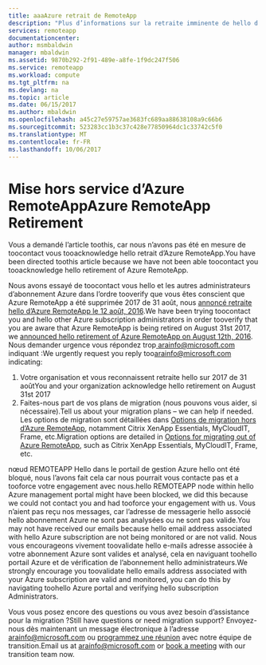 ```yaml
---
title: aaaAzure retrait de RemoteApp
description: "Plus d’informations sur la retraite imminente de hello d’Azure RemoteApp"
services: remoteapp
documentationcenter: 
author: msmbaldwin
manager: mbaldwin
ms.assetid: 9870b292-2f91-489e-a8fe-1f9dc247f506
ms.service: remoteapp
ms.workload: compute
ms.tgt_pltfrm: na
ms.devlang: na
ms.topic: article
ms.date: 06/15/2017
ms.author: mbaldwin
ms.openlocfilehash: a45c27e59757ae3683fc689aa88638108a9c66b6
ms.sourcegitcommit: 523283cc1b3c37c428e77850964dc1c33742c5f0
ms.translationtype: MT
ms.contentlocale: fr-FR
ms.lasthandoff: 10/06/2017
---
```

# <a name="azure-remoteapp-retirement"></a><span data-ttu-id="729d3-103">Mise hors service d’Azure RemoteApp</span><span class="sxs-lookup"><span data-stu-id="729d3-103">Azure RemoteApp Retirement</span></span>
<span data-ttu-id="729d3-104">Vous a demandé l’article toothis, car nous n’avons pas été en mesure de toocontact vous tooacknowledge hello retrait d’Azure RemoteApp.</span><span class="sxs-lookup"><span data-stu-id="729d3-104">You have been directed toothis article because we have not been able toocontact you tooacknowledge hello retirement of Azure RemoteApp.</span></span> 

<span data-ttu-id="729d3-105">Nous avons essayé de toocontact vous hello et les autres administrateurs d’abonnement Azure dans l’ordre tooverify que vous êtes conscient que Azure RemoteApp a été supprimée 2017 de 31 août, nous [annoncé retraite hello d’Azure RemoteApp le 12 août, 2016](http://aka.ms/araretirement).</span><span class="sxs-lookup"><span data-stu-id="729d3-105">We have been trying toocontact you and hello other Azure subscription administrators in order tooverify that you are aware that Azure RemoteApp is being retired on August 31st 2017, we [announced hello retirement of Azure RemoteApp on August 12th, 2016](http://aka.ms/araretirement).</span></span>   <span data-ttu-id="729d3-106">Nous demander urgence vous répondez trop[ arainfo@microsoft.com ](mailto:arainfo@microsoft.com) indiquant :</span><span class="sxs-lookup"><span data-stu-id="729d3-106">We urgently request you reply too[arainfo@microsoft.com](mailto:arainfo@microsoft.com) indicating:</span></span>
1.  <span data-ttu-id="729d3-107">Votre organisation et vous reconnaissent retraite hello sur 2017 de 31 août</span><span class="sxs-lookup"><span data-stu-id="729d3-107">You and your organization acknowledge hello retirement on August 31st 2017</span></span>
2.  <span data-ttu-id="729d3-108">Faites-nous part de vos plans de migration (nous pouvons vous aider, si nécessaire).</span><span class="sxs-lookup"><span data-stu-id="729d3-108">Tell us about your migration plans – we can help if needed.</span></span> <span data-ttu-id="729d3-109">Les options de migration sont détaillées dans [Options de migration hors d’Azure RemoteApp](http://aka.ms/aramigration), notamment Citrix XenApp Essentials, MyCloudIT, Frame, etc.</span><span class="sxs-lookup"><span data-stu-id="729d3-109">Migration options are detailed in [Options for migrating out of Azure RemoteApp](http://aka.ms/aramigration), such as Citrix XenApp Essentials, MyCloudIT, Frame, etc.</span></span> 

<span data-ttu-id="729d3-110">nœud REMOTEAPP Hello dans le portail de gestion Azure hello ont été bloqué, nous l’avons fait cela car nous pourrait vous contacte pas et a tooforce votre engagement avec nous.</span><span class="sxs-lookup"><span data-stu-id="729d3-110">hello REMOTEAPP node within hello Azure management portal might have been blocked, we did this because we could not contact you and had tooforce your engagement with us.</span></span>  <span data-ttu-id="729d3-111">Vous n’aient pas reçu nos messages, car l’adresse de messagerie hello associé hello abonnement Azure ne sont pas analysées ou ne sont pas valide.</span><span class="sxs-lookup"><span data-stu-id="729d3-111">You may not have received our emails because hello email address associated with hello Azure subscription are not being monitored or are not valid.</span></span>  <span data-ttu-id="729d3-112">Nous vous encourageons vivement toovalidate hello e-mails adresse associée à votre abonnement Azure sont valides et analysé, cela en naviguant toohello portail Azure et de vérification de l’abonnement hello administrateurs.</span><span class="sxs-lookup"><span data-stu-id="729d3-112">We strongly encourage you toovalidate hello emails address associated with your Azure subscription are valid and monitored, you can do this by navigating toohello Azure portal and verifying hello subscription Administrators.</span></span>  

<span data-ttu-id="729d3-113">Vous vous posez encore des questions ou vous avez besoin d’assistance pour la migration ?</span><span class="sxs-lookup"><span data-stu-id="729d3-113">Still have questions or need migration support?</span></span>  <span data-ttu-id="729d3-114">Envoyez-nous dès maintenant un message électronique à l’adresse [arainfo@microsoft.com](mailto:arainfo@microsoft.com) ou [programmez une réunion](http://aka.ms/ericorman) avec notre équipe de transition.</span><span class="sxs-lookup"><span data-stu-id="729d3-114">Email us at [arainfo@microsoft.com](mailto:arainfo@microsoft.com) or [book a meeting](http://aka.ms/ericorman) with our transition team now.</span></span> 
